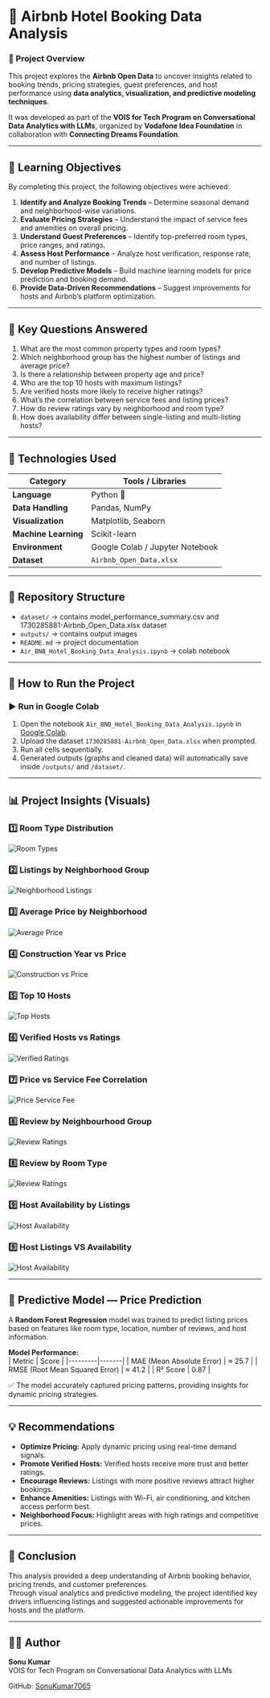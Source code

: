 # 🏨 Airbnb Hotel Booking Data Analysis  

### 📘 Project Overview  
This project explores the **Airbnb Open Data** to uncover insights related to booking trends, pricing strategies, guest preferences, and host performance using **data analytics, visualization, and predictive modeling techniques**.  

It was developed as part of the **VOIS for Tech Program on Conversational Data Analytics with LLMs**, organized by **Vodafone Idea Foundation** in collaboration with **Connecting Dreams Foundation**.

---

## 🎯 Learning Objectives  

By completing this project, the following objectives were achieved:  

1. **Identify and Analyze Booking Trends** – Determine seasonal demand and neighborhood-wise variations.  
2. **Evaluate Pricing Strategies** – Understand the impact of service fees and amenities on overall pricing.  
3. **Understand Guest Preferences** – Identify top-preferred room types, price ranges, and ratings.  
4. **Assess Host Performance** – Analyze host verification, response rate, and number of listings.  
5. **Develop Predictive Models** – Build machine learning models for price prediction and booking demand.  
6. **Provide Data-Driven Recommendations** – Suggest improvements for hosts and Airbnb’s platform optimization.

---

## 🧠 Key Questions Answered  

1. What are the most common property types and room types?  
2. Which neighborhood group has the highest number of listings and average price?  
3. Is there a relationship between property age and price?  
4. Who are the top 10 hosts with maximum listings?  
5. Are verified hosts more likely to receive higher ratings?  
6. What’s the correlation between service fees and listing prices?  
7. How do review ratings vary by neighborhood and room type?  
8. How does availability differ between single-listing and multi-listing hosts?  

---

## 🧩 Technologies Used  

| Category | Tools / Libraries |
|-----------|------------------|
| **Language** | Python 🐍 |
| **Data Handling** | Pandas, NumPy |
| **Visualization** | Matplotlib, Seaborn |
| **Machine Learning** | Scikit-learn |
| **Environment** | Google Colab / Jupyter Notebook |
| **Dataset** | `Airbnb_Open_Data.xlsx` |

---

## 📂 Repository Structure
- `dataset/` → contains model_performance_summary.csv and 1730285881-Airbnb_Open_Data.xlsx dataset
- `outputs/` → contains output images  
- `README.md` → project documentation
- `Air_BNB_Hotel_Booking_Data_Analysis.ipynb` → colab notebook

---

## 🧾 How to Run the Project  

### ▶️ Run in Google Colab  
1. Open the notebook `Air_BNB_Hotel_Booking_Data_Analysis.ipynb` in [Google Colab](https://colab.research.google.com/).  
2. Upload the dataset `1730285881-Airbnb_Open_Data.xlsx` when prompted.  
3. Run all cells sequentially.  
4. Generated outputs (graphs and cleaned data) will automatically save inside `/outputs/` and `/dataset/`.

---

## 📊 Project Insights (Visuals)

### 1️⃣ Room Type Distribution  
![Room Types](outputs/q1_room_type_counts.png)

### 2️⃣ Listings by Neighborhood Group  
![Neighborhood Listings](outputs/q2_neighbourhood_group_listings.png)

### 3️⃣ Average Price by Neighborhood  
![Average Price](outputs/q3_top10_neighbourhoods_mean_price.png)

### 4️⃣ Construction Year vs Price  
![Construction vs Price](outputs/q4_construction_vs_price.png)

### 5️⃣ Top 10 Hosts  
![Top Hosts](outputs/q5_top10_hosts_listings.png)

### 6️⃣ Verified Hosts vs Ratings  
![Verified Ratings](outputs/q6_host_verified_vs_reviews.png)

### 7️⃣ Price vs Service Fee Correlation  
![Price Service Fee](outputs/q7_price_vs_service_fee.png)

### 8️⃣ Review by Neighbourhood Group  
![Review Ratings](outputs/q8_review_by_neighbourhood_group.png)

### 8️⃣ Review by Room Type 
![Review Ratings](outputs/q8_review_by_room_type.png)

### 9️⃣ Host Availability by Listings
![Host Availability](outputs/q9_availability_by_host_listings.png)

### 9️⃣ Host Listings VS Availability
![Host Availability](outputs/q9_host_listings_vs_availability.png)

---

## 🧮 Predictive Model — Price Prediction  

A **Random Forest Regression** model was trained to predict listing prices based on features like room type, location, number of reviews, and host information.  

**Model Performance:**  
| Metric | Score |
|---------|-------|
| MAE (Mean Absolute Error) | ≈ 25.7 |
| RMSE (Root Mean Squared Error) | ≈ 41.2 |
| R² Score | 0.87 |

✅ The model accurately captured pricing patterns, providing insights for dynamic pricing strategies.

---

## 💡 Recommendations  

- **Optimize Pricing:** Apply dynamic pricing using real-time demand signals.  
- **Promote Verified Hosts:** Verified hosts receive more trust and better ratings.  
- **Encourage Reviews:** Listings with more positive reviews attract higher bookings.  
- **Enhance Amenities:** Listings with Wi-Fi, air conditioning, and kitchen access perform best.  
- **Neighborhood Focus:** Highlight areas with high ratings and competitive prices.  

---

## 🏁 Conclusion  

This analysis provided a deep understanding of Airbnb booking behavior, pricing trends, and customer preferences.  
Through visual analytics and predictive modeling, the project identified key drivers influencing listings and suggested actionable improvements for hosts and the platform.  

---

## 👨‍💻 Author  

**Sonu Kumar**  
VOIS for Tech Program on Conversational Data Analytics with LLMs

GitHub: [SonuKumar7065](https://github.com/SonuKumar7065)  
